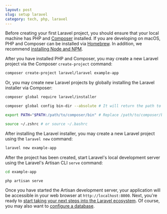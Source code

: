 ```yaml
---
layout: post
slug: setup laravel
category: tech, php, laravel
---
```


Before creating your first Laravel project, you should ensure that your local machine has PHP and [Composer](https://getcomposer.org) installed. If you are developing on macOS, PHP and Composer can be installed via [Homebrew](https://brew.sh/). In addition, we recommend [installing Node and NPM](https://nodejs.org).

After you have installed PHP and Composer, you may create a new Laravel project via the Composer `create-project` command:

```bash
composer create-project laravel/laravel example-app
```

Or, you may create new Laravel projects by globally installing the Laravel installer via Composer:

```bash
composer global require laravel/installer

composer global config bin-dir --absolute # It will return the path to the directory

export PATH="$PATH:/path/to/composer/bin" # Replace /path/to/composer/bin with the path obtained in the previous step

source ~/.zshrc # or source ~/.bashrc
```

After installing the Laravel installer, you may create a new Laravel project using the `laravel new` command:

```bash
laravel new example-app
```

After the project has been created, start Laravel's local development server using the Laravel's Artisan CLI `serve` command:

```bash
cd example-app 

php artisan serve
```

Once you have started the Artisan development server, your application will be accessible in your web browser at `http://localhost:8000`. Next, you're ready to [start taking your next steps into the Laravel ecosystem](https://laravel.com/docs/9.x/installation#next-steps). Of course, you may also want to [configure a database](https://laravel.com/docs/9.x/installation#databases-and-migrations).
